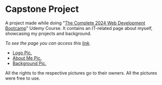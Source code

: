 # Capstone Project
A project made while doing "[The Complete 2024 Web Development Bootcamp](https://www.udemy.com/course/the-complete-web-development-bootcamp/)" Udemy Course. It contains an IT-related page about myself, showcasing my projects and background.

*To see the page you can access this [link](https://ciocolici.github.io/Capstone-Project-2/).*

- [Logo Pic.](https://www.iconarchive.com/show/water-gaming-icons-by-tooschee/wow-worgen-icon.html)
- [About Me Pic.](https://www.pngegg.com/en/png-kchba)
- [Background Pic.](https://www.freepik.com/free-vector/blue-diagonal-geometric-stripe-background_14721008.htm)

All the rights to the respective pictures go to their owners. All the pictures were free to use.
